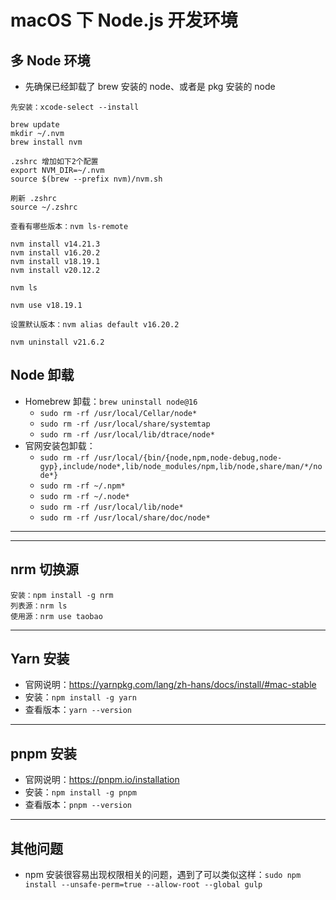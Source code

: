 
# macOS 下 Node.js 开发环境

## 多 Node 环境

- 先确保已经卸载了 brew 安装的 node、或者是 pkg 安装的 node

```
先安装：xcode-select --install

brew update
mkdir ~/.nvm
brew install nvm

.zshrc 增加如下2个配置
export NVM_DIR=~/.nvm
source $(brew --prefix nvm)/nvm.sh

刷新 .zshrc
source ~/.zshrc

查看有哪些版本：nvm ls-remote

nvm install v14.21.3
nvm install v16.20.2
nvm install v18.19.1
nvm install v20.12.2

nvm ls

nvm use v18.19.1

设置默认版本：nvm alias default v16.20.2

nvm uninstall v21.6.2
```



## Node 卸载

- Homebrew 卸载：`brew uninstall node@16`
    - `sudo rm -rf /usr/local/Cellar/node*`
    - `sudo rm -rf /usr/local/share/systemtap`
    - `sudo rm -rf /usr/local/lib/dtrace/node*`
- 官网安装包卸载：
    - `sudo rm -rf /usr/local/{bin/{node,npm,node-debug,node-gyp},include/node*,lib/node_modules/npm,lib/node,share/man/*/node*}`
    - `sudo rm -rf ~/.npm*`
    - `sudo rm -rf ~/.node*`
    - `sudo rm -rf /usr/local/lib/node*`
    - `sudo rm -rf /usr/local/share/doc/node*`

-------------------------------------------------------------------



-------------------------------------------------------------------

## nrm 切换源

```
安装：npm install -g nrm
列表源：nrm ls
使用源：nrm use taobao
```

-------------------------------------------------------------------


## Yarn 安装

- 官网说明：<https://yarnpkg.com/lang/zh-hans/docs/install/#mac-stable>
- 安装：`npm install -g yarn`
- 查看版本：`yarn --version`

-------------------------------------------------------------------


## pnpm 安装

- 官网说明：<https://pnpm.io/installation>
- 安装：`npm install -g pnpm`
- 查看版本：`pnpm --version`

-------------------------------------------------------------------

## 其他问题

- npm 安装很容易出现权限相关的问题，遇到了可以类似这样：`sudo npm install --unsafe-perm=true --allow-root --global gulp`

